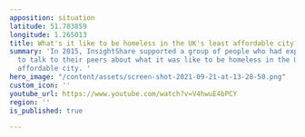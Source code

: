 ```yaml
---
apposition: situation
latitude: 51.783859
longitude: 1.265013
title: What's it like to be homeless in the UK's least affordable city?
summary: 'In 2015, InsightShare supported a group of people who had experienced homelessness
  to talk to their peers about what it was like to be homeless in the UK''s least
  affordable city. '
hero_image: "/content/assets/screen-shot-2021-09-21-at-13-28-50.png"
custom_icon: ''
youtube_url: https://www.youtube.com/watch?v=V4hwuE4bPCY
region: ''
is_published: true

---
```

